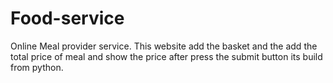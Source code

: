 # Food-service
Online Meal provider service. 
This website add the basket and the add the total price of meal and show the price after press the submit button its build from python.

